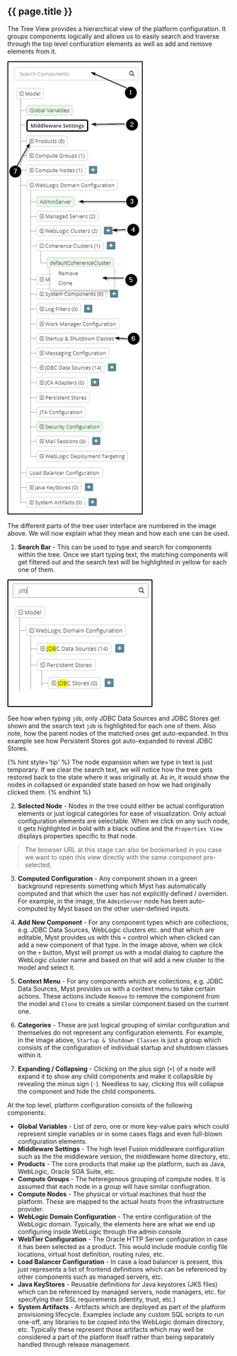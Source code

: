 ## {{ page.title }}

The Tree View provides a hierarchical view of the platform configuration. It groups components logically and allows us to easily search and traverse through the top level confiuration elements as well as add and remove elements from it.

![](img/treeView.png)

The different parts of the tree user interface are numbered in the image above. We will now explain what they mean and how each one can be used.

1. **Search Bar** - This can be used to type and search for components within the tree. Once we start typing text, the matching components will get filtered out and the search text will be highlighted in yellow for each one of them.

  ![](img/treeSearch.png)

  See how when typing `jdb`, only JDBC Data Sources and JDBC Stores get shown and the search text `jdb` is highlighted for each one of them. Also note, how the parent nodes of the matched ones get auto-expanded. In this example see how Persistent Stores got auto-expanded to reveal JDBC Stores.

 {% hint style='tip' %}
 The node expansion when we type in text is just temporary. If we clear the search text, we will notice how the tree gets restored back to the state where it was originally at. As in, it would show the nodes in collapsed or expanded state based on how we had originally clicked them. 
 {% endhint %}

2. **Selected Node** - Nodes in the tree could either be actual configuration elements or just logical categories for ease of visualization. Only actual configuration elements are selectable. When we click on any such node, it gets highlighted in bold with a black outline and the `Properties View` displays properties specific to that node.

  > The browser URL at this stage can also be bookmarked in you case we want to open this view directly with the same component pre-selected. 

3. **Computed Configuration** - Any component shown in a green background represents something which Myst has automatically computed and that which the user has not explicitly defined / overriden. For example, in the image, the `AdminServer` node has been auto-computed by Myst based on the other user-defined inputs.

4. **Add New Component** - For any component types which are collections, e.g. JDBC Data Sources, WebLogic clusters etc. and that which are editable, Myst provides us with this `+` control which when clicked can add a new component of that type. In the image above, when we click on the `+` button, Myst will prompt us with a modal dialog to capture the WebLogic cluster name and based on that will add a new cluster to the model and select it.

5. **Context Menu** - For any components which are collections, e.g. JDBC Data Sources, Myst provides us with a context menu to take certain actions. These actions include `Remove` to remove the component from the model and `Clone` to create a similar component based on the current one.

6. **Categories** - These are just logical grouping of similar configuration and themselves do not represent any configuration elements. For example, in the image above, `Startup & Shutdown Classes` is just a group which consists of the configuration of individual startup and shutdown classes within it.

7. **Expanding / Collapsing** - Clicking on the plus sign (`+`) of a node will expand it to show any child components and make it collapsible by revealing the minus sign (`-`). Needless to say, clicking this will collapse the component and hide the child components. 

At the top level, platform configuration consists of the following components:

* **Global Variables** - List of zero, one or more key-value pairs which could represent simple variables or in some cases flags and even full-blown configuration elements.
* **Middleware Settings** - The high level Fusion middleware configuration such as the the middleware version, the middleware home directory, etc.
* **Products** - The core products that make up the platform, such as Java, WebLogic, Oracle SOA Suite, etc.
* **Compute Groups** - The heteregenous grouping of compute nodes. It is assumed that each node in a group will have similar confiugration.
* **Compute Nodes** - The physical or virtual machines that host the platform. These are mapped to the actual hosts from the infrastructure provider.
* **WebLogic Domain Configuration** - The entire configuration of the WebLogic domain. Typically, the elements here are what we end up configuring inside WebLogic through the admin console.
* **WebTier Configuration** - The Oracle HTTP Server configuration in case it has been selected as a product. This would include module config file locations, virtual host definition, routing rules, etc.
* **Load Balancer Configuration** - In case a load balancer is present, this just represents a list of frontend definitions which can be referenced by other components such as managed servers, etc.
* **Java KeyStores** - Reusable definitions for Java keystores (JKS files) which can be referenced by managed servers, node managers, etc. for specifying their SSL requirements (identity, trust, etc.)
* **System Artifacts** - Artifacts which are deployed as part of the platform provisioning lifecycle. Examples include any custom SQL scripts to run one-off, any libraries to be copied into the WebLogic domain directory, etc. Typically these represent those artifacts which may well be considered a part of the platform itself rather than being separately handled through release management.
